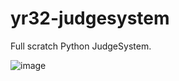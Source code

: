 # yr32-judgesystem

Full scratch Python JudgeSystem.

![image](https://user-images.githubusercontent.com/11992915/201471993-8924631a-b89d-42ba-b22e-f44b1c2e02d1.png)
